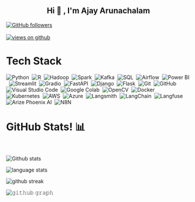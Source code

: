 <!--
**ajayarunachalam/ajayarunachalam** is a ✨ _special_ ✨ repository because its `README.md` (this file) appears on your GitHub profile.

Here are some ideas to get you started:

- 🔭 I’m currently working on ...
- 🌱 I’m currently learning ...
- 👯 I’m looking to collaborate on ...
- 🤔 I’m looking for help with ...
- 💬 Ask me about ...
- 📫 How to reach me: ...
- 😄 Pronouns: ...
- ⚡ Fun fact: ...
-->

<h2 align="center"> Hi 👋 , I'm Ajay Arunachalam <br/></h2> 
  <a href="https://github.com/ajayarunachalam" target="_blank">
    <img alt="GitHub followers" src="https://img.shields.io/github/followers/ajayarunachalam?label=Github%20followers&style=for-the-badge">
  </a> <br> <br>
  <a href="https://github.com/ajayarunachalam" target="_blank">
    <img src="https://komarev.com/ghpvc/?username=ajayarunachalam&label=Views&color=brightgreen&style=flat-square" alt="views on github" />
  </a>
  </h3>   
                             
                           
 <h1>Tech Stack</h1>

![Python](https://img.shields.io/badge/-Python-05122A?style=flat&logo=python)&nbsp;
![R](https://img.shields.io/badge/-R-05122A?style=flat&logo=r)&nbsp;
![Hadoop](https://img.shields.io/badge/-Hadoop-05122A?style=flat&logo=hadoop)&nbsp;
![Spark](https://img.shields.io/badge/-Spark-05122A?style=flat&logo=apache-spark)&nbsp;
![Kafka](https://img.shields.io/badge/-Kafka-05122A?style=flat&logo=apache-kafka)&nbsp;
![SQL](https://img.shields.io/badge/-SQL-05122A?style=flat&logo=sql)&nbsp;
![Airflow](https://img.shields.io/badge/-Airflow-05122A?style=flat&logo=apache-airflow)&nbsp;
![Power BI](https://img.shields.io/badge/-Power%20BI-05122A?style=flat&logo=microsoft-power-bi)&nbsp;
![Streamlit](https://img.shields.io/badge/-Streamlit-05122A?style=flat&logo=streamlit)&nbsp;
![Gradio](https://img.shields.io/badge/-Gradio-05122A?style=flat&logo=gradio)&nbsp;
![FastAPI](https://img.shields.io/badge/-FastAPI-05122A?style=flat&logo=fastapi)&nbsp;
![Django](https://img.shields.io/badge/-Django-05122A?style=flat&logo=django&logoColor=092E20)&nbsp;
![Flask](https://img.shields.io/badge/-Flask-05122A?style=flat&logo=flask)&nbsp;
![Git](https://img.shields.io/badge/-Git-05122A?style=flat&logo=git)&nbsp;
![GitHub](https://img.shields.io/badge/-GitHub-05122A?style=flat&logo=github)&nbsp;
![Visual Studio Code](https://img.shields.io/badge/-Visual%20Studio%20Code-05122A?style=flat&logo=visual-studio-code&logoColor=007ACC)&nbsp;
![Google Colab](https://img.shields.io/badge/-Google%20Colab-05122A?style=flat&logo=google-colab&logoColor=F9AB00)&nbsp;
![OpenCV](https://img.shields.io/badge/-OpenCV-05122A?style=flat&logo=opencv&logoColor=5C3EE8)&nbsp;
![Docker](https://img.shields.io/badge/-Docker-05122A?style=flat&logo=docker)&nbsp;
![Kubernetes](https://img.shields.io/badge/-Kubernetes-05122A?style=flat&logo=kubernetes)&nbsp;
![AWS](https://img.shields.io/badge/-AWS-05122A?style=flat&logo=amazon-web-services)&nbsp;
![Azure](https://img.shields.io/badge/-Azure-05122A?style=flat&logo=microsoft-azure)&nbsp;
![Langsmith](https://img.shields.io/badge/-Langsmith-05122A?style=flat&logo=langsmith)&nbsp;
![LangChain](https://img.shields.io/badge/-LangChain-05122A?style=flat&logo=langchain)&nbsp;
![Langfuse](https://img.shields.io/badge/-Langfuse-05122A?style=flat&logo=langfuse)&nbsp;
![Arize Phoenix AI](https://img.shields.io/badge/-Arize%20Phoenix%20AI-05122A?style=flat&logo=arize-phoenix-ai)&nbsp;
![N8N](https://img.shields.io/badge/-N8N-05122A?style=flat&logo=n8n)&nbsp;




<h1>GitHub Stats! 📊</h1>
<Br>

  ![Github stats](https://github-readme-stats.vercel.app/api?username=ajayarunachalam&show_icons=true&locale=en)

![language stats](https://github-readme-stats.vercel.app/api/top-langs?username=ajayarunachalam&show_icons=true&locale=en&layout=compact)

![github streak](https://github-readme-streak-stats.herokuapp.com/?user=ajayarunachalam&)

![𝚐𝚒𝚝𝚑𝚞𝚋 𝚐𝚛𝚊𝚙𝚑](https://activity-graph.herokuapp.com/graph?username=ajayarunachalam&hide_border=true&area=true)

